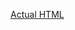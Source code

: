 [Actual HTML](https://github.com/brandibushman/NextCentury/blob/master/Analytics/Stats%20Hub%201%20pt%200/Wiki%201%20pt%200%20.md)
